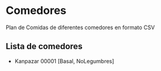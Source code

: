 # Comedores
Plan de Comidas de diferentes comedores en formato CSV

## Lista de comedores
* Kanpazar 00001 [Basal, NoLegumbres]
